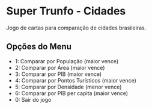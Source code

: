 # Super Trunfo - Cidades

Jogo de cartas para comparação de cidades brasileiras.


## Opções do Menu

- 1: Comparar por População (maior vence)
- 2: Comparar por Área (maior vence)
- 3: Comparar por PIB (maior vence)
- 4: Comparar por Pontos Turísticos (maior vence)
- 5: Comparar por Densidade (menor vence)
- 6: Comparar por PIB per capita (maior vence)
- 0: Sair do jogo
